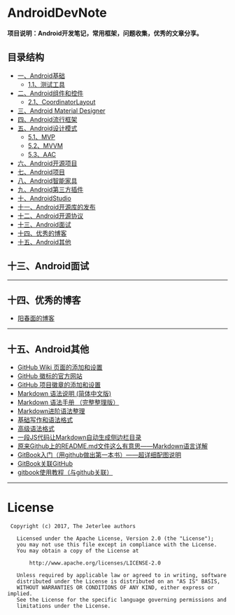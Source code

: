 # AndroidDevNote

**项目说明：Android开发笔记，常用框架，问题收集，优秀的文章分享。**


## 目录结构
- [一、Android基础](#20171107001)
  - [1.1、测试工具](#20171108004)
- [二、Android组件和控件](#20171107002)
  - [2.1、CoordinatorLayout](#20171108002)
- [三、Android Material Designer](#20171107003)
- [四、Android流行框架](#20171107004)
- [五、Android设计模式](#20171108001)
  - [5.1、MVP](#20171109001)
  - [5.2、MVVM](#20171109002)
  - [5.3、AAC](#20171109003)
- [六、Android开源项目](#20171024001)
- [七、Android项目](#20171107005)
- [八、Android智能家具](#20171107006)
- [九、Android第三方插件](#20171107007)
- [十、AndroidStudio](#20171025001)
- [十一、Android开源库的发布](#20170921001)
- [十二、Android开源协议](#20170921002)
- [十三、Android面试](#20171107008)
- [十四、优秀的博客](#20171108003)
- [十五、Android其他](#20171107009)




<h2 id="20171107008">十三、Android面试</h2>



---


<h2 id="20171108003">十四、优秀的博客</h2>

- [阳春面的博客](https://appkfz.com/android/)

---


<h2 id="20171107009">十五、Android其他</h2>

- [GitHub Wiki 页面的添加和设置](http://www.jianshu.com/p/c187fd088b71)
- [GitHub 徽标的官方网站](http://shields.io/)
- [GitHub 项目徽章的添加和设置](http://www.jianshu.com/p/e9ce56cb24ef)
- [Markdown 语法说明 (简体中文版) ](http://wowubuntu.com/markdown/#list)
- [Markdown 语法手册 （完整整理版）](http://blog.leanote.com/post/freewalk/Markdown-%E8%AF%AD%E6%B3%95%E6%89%8B%E5%86%8C#index)
- [Markdown进阶语法整理](http://www.jianshu.com/p/0b257de21eb5)
- [基础写作和语法格式](https://www.cnblogs.com/yabin/p/6366151.html)
- [高级语法格式](http://www.cnblogs.com/yabin/p/6366176.html)
- [一段JS代码让Markdown自动生成侧边栏目录](http://www.jianshu.com/p/34c92cbd0aaf/)
- [原来Github上的README.md文件这么有意思——Markdown语言详解](http://blog.csdn.net/zhaokaiqiang1992/article/details/41349819)
- [GitBook入门（用github做出第一本书）——超详细配图说明](http://www.jianshu.com/p/fa38ef97431d)
- [GitBook关联GitHub](https://segmentfault.com/a/1190000011440899)
- [gitbook使用教程（与github关联）](http://blog.csdn.net/snail_ren/article/details/53318564)

---


# License

```
 Copyright (c) 2017, The Jeterlee authors 

   Licensed under the Apache License, Version 2.0 (the "License");
   you may not use this file except in compliance with the License.
   You may obtain a copy of the License at

       http://www.apache.org/licenses/LICENSE-2.0

   Unless required by applicable law or agreed to in writing, software
   distributed under the License is distributed on an "AS IS" BASIS,
   WITHOUT WARRANTIES OR CONDITIONS OF ANY KIND, either express or implied.
   See the License for the specific language governing permissions and
   limitations under the License.
```
